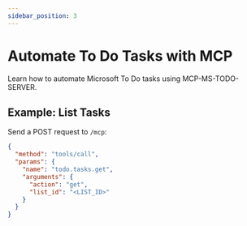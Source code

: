 ```yaml
---
sidebar_position: 3
---
```


# Automate To Do Tasks with MCP

Learn how to automate Microsoft To Do tasks using MCP-MS-TODO-SERVER.

## Example: List Tasks

Send a POST request to `/mcp`:

```json
{
  "method": "tools/call",
  "params": {
    "name": "todo.tasks.get",
    "arguments": {
      "action": "get",
      "list_id": "<LIST_ID>"
    }
  }
}